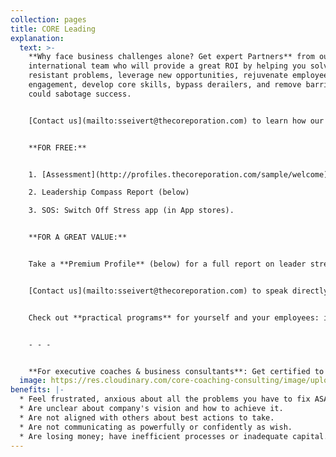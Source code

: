 ```yaml
---
collection: pages
title: CORE Leading
explanation:
  text: >-
    **Why face business challenges alone? Get expert Partners** from our
    international team who will provide a great ROI by helping you solve
    resistant problems, leverage new opportunities, rejuvenate employee
    engagement, develop core skills, bypass derailers, and remove barriers that
    could sabotage success. 


    [Contact us](mailto:sseivert@thecoreporation.com) to learn how our data-driven, agile, holistic *Balancing Act* approach will build a solid, systemic strategy, then remove obstacles to its implementation. Get pragmatic diagnostics and processes that will connect the dots of your company's values, vision, and mission--then integrate your efforts to increase effectiveness and optimize results for your business, teams, and yourself.


    **FOR FREE:**


    1. [Assessment](http://profiles.thecoreporation.com/sample/welcome) of your greatest leadership strength and liability

    2. Leadership Compass Report (below)

    3. SOS: Switch Off Stress app (in App stores).


    **FOR A GREAT VALUE:**


    Take a **Premium Profile** (below) for a full report on leader strengths & weaknesses. 


    [Contact us](mailto:sseivert@thecoreporation.com) to speak directly to a member of our Core Business Team. 


    Check out **practical programs** for yourself and your employees: improve Productivity, reduce Procrastination, eliminate Stress, and build core skills to super-charge your leadership power.


    - - -


    **For executive coaches & business consultants**: Get certified to use *The Balancing Act's* powerful processes, programs, and diagnostic profiles for leaders, teams, and organizations.
  image: https://res.cloudinary.com/core-coaching-consulting/image/upload/v1615059260/2_people_on_Mountain_summit_fojmga.jpg
benefits: |-
  * Feel frustrated, anxious about all the problems you have to fix ASAP.
  * Are unclear about company's vision and how to achieve it.
  * Are not aligned with others about best actions to take.
  * Are not communicating as powerfully or confidently as wish.
  * Are losing money; have inefficient processes or inadequate capital.
---
```

